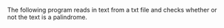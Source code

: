 The following program reads in text from a txt file and checks whether or not the text is a palindrome.
